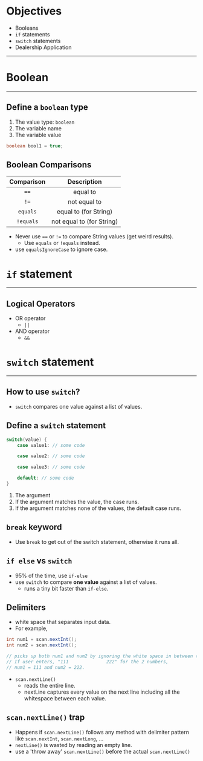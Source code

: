 # Objectives

- Booleans
- `if` statements
- `switch` statements
- Dealership Application

---

# Boolean

---

## Define a `boolean` type

1. The value type: `boolean`
2. The variable name
3. The variable value

```java
boolean bool1 = true;
```

## Boolean Comparisons

| Comparison |        Description        |
| :--------: | :-----------------------: |
|    `==`    |         equal to          |
|    `!=`    |       not equal to        |
|  `equals`  |   equal to (for String)   |
| `!equals`  | not equal to (for String) |

- Never use `==` or `!=` to compare String values (get weird results).
  - Use `equals` or `!equals` instead.
- use `equalsIgnoreCase` to ignore case.

# `if` statement

---

## Logical Operators

- OR operator
  - `||`
- AND operator
  - `&&`

# `switch` statement

---

## How to use `switch`?

- `switch` compares one value against a list of values.

## Define a `switch` statement

```java
switch(value) {
    case value1: // some code

    case value2: // some code

    case value3: // some code

    default: // some code
}
```

1. The argument
2. If the argument matches the value, the case runs.
3. If the argument matches none of the values, the default case runs.

## `break` keyword

- Use `break` to get out of the switch statement, otherwise it runs all.

## `if else` vs `switch`

- 95% of the time, use `if-else`
- use `switch` to compare **one value** against a list of values.
  - runs a tiny bit faster than `if-else`.

## Delimiters

- white space that separates input data.
- For example,

```java
int num1 = scan.nextInt();
int num2 = scan.nextInt();

// picks up both num1 and num2 by ignoring the white space in between them.
// If user enters, "111              222" for the 2 numbers,
// num1 = 111 and num2 = 222.
```

- `scan.nextLine()`
  - reads the entire line.
  - nextLine captures every value on the next line including all the whitespace between each value.

## `scan.nextLine()` trap

- Happens if `scan.nextLine()` follows any method with delimiter pattern like `scan.nextInt`, `scan.nextLong`, ...
- `nextLine()` is wasted by reading an empty line.
- use a 'throw away' `scan.nextLine()` before the actual `scan.nextLine()`
